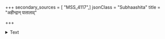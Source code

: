 +++
secondary_sources = [ "MSS_4117",]
jsonClass = "Subhaashita"
title = "अहीन्द्रान् पातालाद्"

+++

<details><summary>Text</summary>

अहीन्द्रान् पातालाद् विषमिव निमज्ज्योद्धरति यः य आरुह्य स्वर्गं कवलयति सेन्द्रान् सुरगणान्।  
महीं भ्रान्त्वा भ्रान्त्वा रघुनलनृपा येन विजिताः स मृत्युः कालं न क्षमत इति मा कार्ष्ट मनसि॥
</details>
